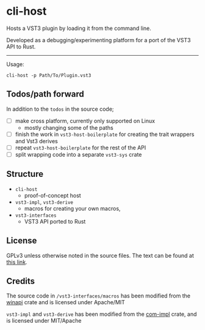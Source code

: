 # cli-host 

Hosts a VST3 plugin by loading it from the command line. 

Developed as a debugging/experimenting platform for a port of the VST3 API to Rust. 

---

Usage: 

```
cli-host -p Path/To/Plugin.vst3
```

## Todos/path forward

In addition to the `todos` in the source code;

- [ ] make cross platform, currently only supported on Linux
    - mostly changing some of the paths
- [ ] finish the work in `vst3-host-boilerplate` for creating
      the trait wrappers and Vst3 derives
- [ ] repeat `vst3-host-boilerplate` for the rest of the API
- [ ] split wrapping code into a separate `vst3-sys` crate

## Structure

- `cli-host`
  - proof-of-concept host
- `vst3-impl`, `vst3-derive`
  - macros for creating your own macros,
- `vst3-interfaces`
  - VST3 API ported to Rust

## License 

GPLv3 unless otherwise noted in the source files. The text can be found at [this link](https://www.gnu.org/licenses/gpl-3.0.en.html).

## Credits

The source code in `/vst3-interfaces/macros` has been modified from the [winapi](https://github.com/retep998/winapi-rs/blob/0.3/src/macros.rs) crate
and is licensed under Apache/MIT

`vst3-impl` and `vst3-derive` has been modified from the
[com-impl](https://github.com/Connicpu/com-impl) crate, and is licensed under MIT/Apache
